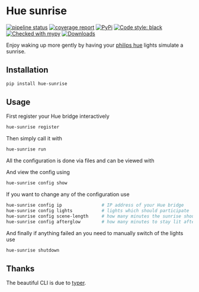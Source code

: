 # Hue sunrise

[![pipeline status](https://gitlab.com/marvin.vanaalst/hue-sunrise/badges/main/pipeline.svg)](https://gitlab.com/marvin.vanaalst/hue-sunrise/-/commits/main)
[![coverage report](https://gitlab.com/marvin.vanaalst/hue-sunrise/badges/main/coverage.svg)](https://gitlab.com/marvin.vanaalst/hue-sunrise/-/commits/main)
[![PyPi](https://img.shields.io/pypi/v/hue-sunrise)](https://pypi.org/project/hue-sunrise/)
[![Code style: black](https://img.shields.io/badge/code%20style-black-000000.svg)](https://github.com/psf/black)
[![Checked with mypy](http://www.mypy-lang.org/static/mypy_badge.svg)](http://mypy-lang.org/)
[![Downloads](https://pepy.tech/badge/hue-sunrise)](https://pepy.tech/project/hue-sunrise)

Enjoy waking up more gently by having your [philips hue](https://www.philips-hue.com/de-de) lights simulate a sunrise.

## Installation

```bash
pip install hue-sunrise
```

## Usage

First register your Hue bridge interactively

```bash
hue-sunrise register
```

Then simply call it with

```bash
hue-sunrise run
```

All the configuration is done via files and can be viewed with

And view the config using

```bash
hue-sunrise config show
```

If you want to change any of the configuration use

```bash
hue-sunrise config ip               # IP address of your Hue bridge
hue-sunrise config lights           # lights which should participate
hue-sunrise config scene-length     # how many minutes the sunrise should take
hue-sunrise config afterglow        # how many minutes to stay lit after the sunrise
```

And finally if anything failed an you need to manually switch of the lights use

```bash
hue-sunrise shutdown
```

## Thanks

The beautiful CLI is due to [typer](https://typer.tiangolo.com/).
